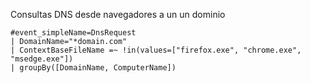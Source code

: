 Consultas DNS desde navegadores a un un dominio

```
#event_simpleName=DnsRequest
| DomainName="*domain.com"
| ContextBaseFileName =~ !in(values=["firefox.exe", "chrome.exe", "msedge.exe"])
| groupBy([DomainName, ComputerName])
```